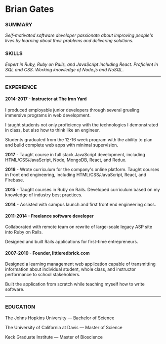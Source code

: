 # Brian Gates

### SUMMARY

_Self-motivated software developer passionate about improving people's lives by learning about their problems and delivering solutions._

### SKILLS

_Expert in Ruby, Ruby on Rails, and JavaScript including React. Proficient in SQL and CSS. Working knowledge of Node.js and NoSQL._ 

___

### EXPERIENCE

#### 2014-2017 - Instructor at The Iron Yard

I produced employable junior developers through several grueling immersive programs in web development.

I taught students not only proficiency with the technologies I demonstrated in class, but also how to think like an engineer.

Students graduated from the 12-16 week program with the ability to plan and build complete web apps with minimal supervision.

**2017** - Taught course in full stack JavaScript development, including HTML/CSS/JavaScript, Node, MongoDB, React, and Redux. 

**2016** - Wrote curriculum for the company's online platform. Taught courses in front end engineering, including HTML/CSS/JavaScript, React, and Firebase.

**2015** - Taught courses in Ruby on Rails. Developed curriculum based on my knowledge of industry best practices. 

**2014** - Assisted with campus launch and first front end engineering class. 

#### 2011-2014 - Freelance software developer

Collaborated with remote team on rewrite of large-scale legacy ASP site into Ruby on Rails.

Designed and built Rails applications for first-time entrepreneurs.

#### 2007-2010 - Founder, littleredbrick.com

Designed a learning management web application capable of transmitting information about individual student, whole class, and instructor performance to school stakeholders.

Built the application from scratch while teaching myself how to write software.

___

### EDUCATION

The Johns Hopkins University — Bachelor of Science

The University of California at Davis — Master of Science

Keck Graduate Institute — Master of Bioscience
